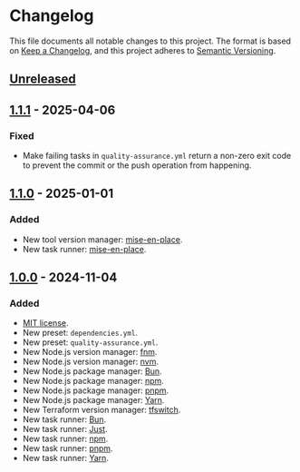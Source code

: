 # Changelog

This file documents all notable changes to this project. The format is based
on [Keep a Changelog](https://keepachangelog.com/en/1.1.0), and this project
adheres to [Semantic Versioning](https://semver.org/spec/v2.0.0.html).

## [Unreleased]

## [1.1.1] - 2025-04-06
### Fixed
- Make failing tasks in `quality-assurance.yml` return a non-zero exit code to
  prevent the commit or the push operation from happening.

## [1.1.0] - 2025-01-01
### Added
- New tool version manager: [mise-en-place](https://mise.jdx.dev).
- New task runner: [mise-en-place](https://mise.jdx.dev).

## [1.0.0] - 2024-11-04
### Added
- [MIT license](https://choosealicense.com/licenses/mit).
- New preset: `dependencies.yml`.
- New preset: `quality-assurance.yml`.
- New Node.js version manager: [fnm](https://github.com/Schniz/fnm).
- New Node.js version manager: [nvm](https://github.com/nvm-sh/nvm).
- New Node.js package manager: [Bun](https://bun.sh).
- New Node.js package
  manager: [npm](https://nodejs.org/en/learn/getting-started/an-introduction-to-the-npm-package-manager).
- New Node.js package manager: [pnpm](https://pnpm.io).
- New Node.js package manager: [Yarn](https://yarnpkg.com).
- New Terraform version manager: [tfswitch](https://tfswitch.warrensbox.com).
- New task runner: [Bun](https://bun.sh).
- New task runner: [Just](https://just.systems).
- New task
  runner: [npm](https://nodejs.org/en/learn/getting-started/an-introduction-to-the-npm-package-manager).
- New task runner: [pnpm](https://pnpm.io).
- New task runner: [Yarn](https://yarnpkg.com).

[unreleased]: https://github.com/rainstormy/presets-lefthook/compare/v1.1.1...HEAD
[1.1.1]: https://github.com/rainstormy/presets-lefthook/compare/v1.1.0...v1.1.1
[1.1.0]: https://github.com/rainstormy/presets-lefthook/compare/v1.0.0...v1.1.0
[1.0.0]: https://github.com/rainstormy/presets-lefthook/releases/tag/v1.0.0
